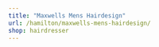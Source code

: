 ```yaml
---
title: "Maxwells Mens Hairdesign"
url: /hamilton/maxwells-mens-hairdesign/
shop: hairdresser
---
```

